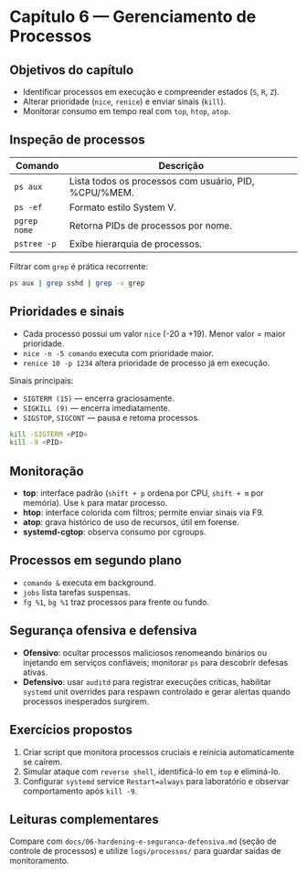 # Capítulo 6 — Gerenciamento de Processos

## Objetivos do capítulo
- Identificar processos em execução e compreender estados (`S`, `R`, `Z`).
- Alterar prioridade (`nice`, `renice`) e enviar sinais (`kill`).
- Monitorar consumo em tempo real com `top`, `htop`, `atop`.

## Inspeção de processos
| Comando | Descrição |
| --- | --- |
| `ps aux` | Lista todos os processos com usuário, PID, %CPU/%MEM. |
| `ps -ef` | Formato estilo System V. |
| `pgrep nome` | Retorna PIDs de processos por nome. |
| `pstree -p` | Exibe hierarquia de processos. |

Filtrar com `grep` é prática recorrente:
```bash
ps aux | grep sshd | grep -v grep
```

## Prioridades e sinais
- Cada processo possui um valor `nice` (-20 a +19). Menor valor = maior prioridade.
- `nice -n -5 comando` executa com prioridade maior.
- `renice 10 -p 1234` altera prioridade de processo já em execução.

Sinais principais:
- `SIGTERM (15)` — encerra graciosamente.
- `SIGKILL (9)` — encerra imediatamente.
- `SIGSTOP`, `SIGCONT` — pausa e retoma processos.

```bash
kill -SIGTERM <PID>
kill -9 <PID>
```

## Monitoração
- **top**: interface padrão (`shift + p` ordena por CPU, `shift + m` por memória). Use `k` para matar processo.
- **htop**: interface colorida com filtros; permite enviar sinais via F9.
- **atop**: grava histórico de uso de recursos, útil em forense.
- **systemd-cgtop**: observa consumo por cgroups.

## Processos em segundo plano
- `comando &` executa em background.
- `jobs` lista tarefas suspensas.
- `fg %1`, `bg %1` traz processos para frente ou fundo.

## Segurança ofensiva e defensiva
- **Ofensivo**: ocultar processos maliciosos renomeando binários ou injetando em serviços confiáveis; monitorar `ps` para descobrir defesas ativas.
- **Defensivo**: usar `auditd` para registrar execuções críticas, habilitar `systemd` unit overrides para respawn controlado e gerar alertas quando processos inesperados surgirem.

## Exercícios propostos
1. Criar script que monitora processos cruciais e reinicia automaticamente se caírem.
2. Simular ataque com `reverse shell`, identificá-lo em `top` e eliminá-lo.
3. Configurar `systemd` service `Restart=always` para laboratório e observar comportamento após `kill -9`.

## Leituras complementares
Compare com `docs/06-hardening-e-seguranca-defensiva.md` (seção de controle de processos) e utilize `logs/processos/` para guardar saídas de monitoramento.
